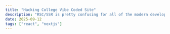 ```yaml
---
title: "Hacking College Vibe Coded Site"
description: "RSC/SSR is pretty confusing for all of the modern developers. In this blog, I do my best to explain RSC/SSR based on my understanding."
date: 2025-09-12
tags: ["react", "nextjs"]
---
```


